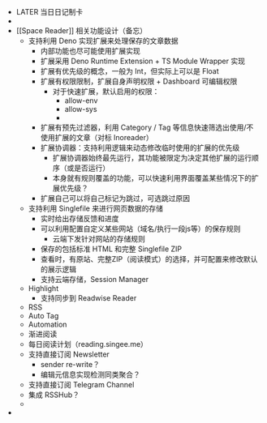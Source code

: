 - LATER  当日日记制卡
-
- [[Space Reader]] 相关功能设计（备忘）
	- 支持利用 Deno 实现扩展来处理保存的文章数据
		- 内部功能也尽可能使用扩展实现
		- 扩展采用 Deno Runtime Extension + TS Module Wrapper 实现
		- 扩展有优先级的概念，一般为 Int，但实际上可以是 Float
		- 扩展有权限限制，扩展自身声明权限 + Dashboard 可编辑权限
			- 对于快速扩展，默认启用的权限：
				- allow-env
				- allow-sys
				-
		- 扩展有预先过滤器，利用 Category / Tag 等信息快速筛选出使用/不使用扩展的文章（对标 Inoreader）
		- 扩展协调器：支持利用逻辑来动态修改临时使用的扩展的优先级
			- 扩展协调器始终最先运行，其功能被限定为决定其他扩展的运行顺序（或是否运行）
			- 本身就有规则覆盖的功能，可以快速利用界面覆盖某些情况下的扩展优先级？
		- 扩展自己可以将自己标记为跳过，可选跳过原因
	- 支持利用 Singlefile 来进行网页数据的存储
		- 实时给出存储反馈和进度
		- 可以利用配置自定义某些网站（域名/执行一段js等）的保存规则
			- 云端下发针对网站的存储规则
		- 保存的包括标准 HTML 和完整 Singlefile ZIP
		- 查看时，有原站、完整ZIP（阅读模式）的选择，并可配置来修改默认的展示逻辑
		- 支持云端存储，Session Manager
	- Highlight
		- 支持同步到 Readwise Reader
	- RSS
	- Auto Tag
	- Automation
	- 渐进阅读
	- 每日阅读计划（reading.singee.me）
	- 支持直接订阅 Newsletter
		- sender re-write？
		- 编辑元信息实现检测同类聚合？
	- 支持直接订阅 Telegram Channel
	- 集成 RSSHub？
	-
-